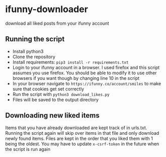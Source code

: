 # ifunny-downloader

download all liked posts from your ifunny account

## Running the script

* Install python3
* Clone the repository
* Install requirements: `pip3 install -r requirements.txt`
* Login to your ifunny account in a browser. I used firefox and this script assumes you use firefox. You should be able to modify it to use other browsers if you want though by changing line 10 in the script
* In your browser navigate to `https://ifunny.co/account/smiles` to make sure that cookies get set correctly
* Run the script with `python3 download_likes.py`
* Files will be saved to the output directory

## Downloading new liked items

Items that you have already downloaded are kept track of in urls.txt. Running the script again will skip over items in that file and only download newly found items. Files are kept in the order that you liked them with 1 being the oldest. You may have to update `x-csrf-token` in the future when the script is run again
